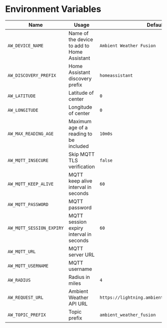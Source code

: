 # Environment Variables

| Name | Usage | Default |
| --- | --- | --- |
| `AW_DEVICE_NAME` | Name of the device to add to Home Assistant | `Ambient Weather Fusion` |
| `AW_DISCOVERY_PREFIX` | Home Assistant discovery prefix | `homeassistant` |
| `AW_LATITUDE` | Latitude of center | `0` |
| `AW_LONGITUDE` | Longitude of center | `0` |
| `AW_MAX_READING_AGE` | Maximum age of a reading to be included | `10m0s` |
| `AW_MQTT_INSECURE` | Skip MQTT TLS verification | `false` |
| `AW_MQTT_KEEP_ALIVE` | MQTT keep alive interval in seconds | `60` |
| `AW_MQTT_PASSWORD` | MQTT password | ` ` |
| `AW_MQTT_SESSION_EXPIRY` | MQTT session expiry interval in seconds | `60` |
| `AW_MQTT_URL` | MQTT server URL | ` ` |
| `AW_MQTT_USERNAME` | MQTT username | ` ` |
| `AW_RADIUS` | Radius in miles | `4` |
| `AW_REQUEST_URL` | Ambient Weather API URL | `https://lightning.ambientweather.net/devices` |
| `AW_TOPIC_PREFIX` | Topic prefix | `ambient_weather_fusion` |